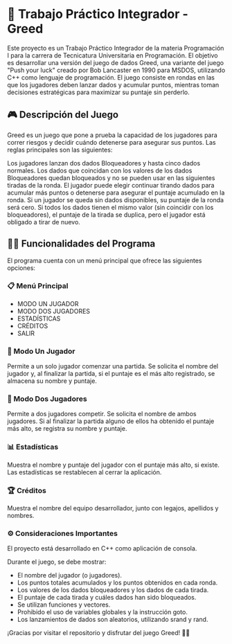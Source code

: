 # 🎲 Trabajo Práctico Integrador - Greed
Este proyecto es un Trabajo Práctico Integrador de la materia Programación I para la carrera de Tecnicatura Universitaria en Programación. El objetivo es desarrollar una versión del juego de dados Greed, una variante del juego "Push your luck" creado por Bob Lancaster en 1990 para MSDOS, utilizando C++ como lenguaje de programación. El juego consiste en rondas en las que los jugadores deben lanzar dados y acumular puntos, mientras toman decisiones estratégicas para maximizar su puntaje sin perderlo.

## 🎮 Descripción del Juego
Greed es un juego que pone a prueba la capacidad de los jugadores para correr riesgos y decidir cuándo detenerse para asegurar sus puntos. Las reglas principales son las siguientes:

Los jugadores lanzan dos dados Bloqueadores y hasta cinco dados normales.
Los dados que coincidan con los valores de los dados Bloqueadores quedan bloqueados y no se pueden usar en las siguientes tiradas de la ronda.
El jugador puede elegir continuar tirando dados para acumular más puntos o detenerse para asegurar el puntaje acumulado en la ronda.
Si un jugador se queda sin dados disponibles, su puntaje de la ronda será cero.
Si todos los dados tienen el mismo valor (sin coincidir con los bloqueadores), el puntaje de la tirada se duplica, pero el jugador está obligado a tirar de nuevo.

## 🧑‍💻 Funcionalidades del Programa
El programa cuenta con un menú principal que ofrece las siguientes opciones:

### 📋 Menú Principal
- MODO UN JUGADOR
- MODO DOS JUGADORES
- ESTADÍSTICAS
- CRÉDITOS
- SALIR

### 🎲 Modo Un Jugador
Permite a un solo jugador comenzar una partida. Se solicita el nombre del jugador y, al finalizar la partida, si el puntaje es el más alto registrado, se almacena su nombre y puntaje.

### 👥 Modo Dos Jugadores
Permite a dos jugadores competir. Se solicita el nombre de ambos jugadores. Si al finalizar la partida alguno de ellos ha obtenido el puntaje más alto, se registra su nombre y puntaje.

### 📊 Estadísticas
Muestra el nombre y puntaje del jugador con el puntaje más alto, si existe. Las estadísticas se restablecen al cerrar la aplicación.

### 🏆 Créditos
Muestra el nombre del equipo desarrollador, junto con legajos, apellidos y nombres.

### ⚙️ Consideraciones Importantes
El proyecto está desarrollado en C++ como aplicación de consola.

Durante el juego, se debe mostrar:
- El nombre del jugador (o jugadores).
- Los puntos totales acumulados y los puntos obtenidos en cada ronda.
- Los valores de los dados bloqueadores y los dados de cada tirada.
- El puntaje de cada tirada y cuáles dados han sido bloqueados.
- Se utilizan funciones y vectores.
- Prohibido el uso de variables globales y la instrucción goto.
- Los lanzamientos de dados son aleatorios, utilizando srand y rand.

¡Gracias por visitar el repositorio y disfrutar del juego Greed! 🎉🎲
